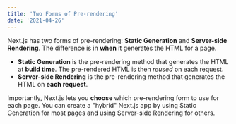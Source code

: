 ```yaml
---
title: 'Two Forms of Pre-rendering'
date: '2021-04-26'
---
```


Next.js has two forms of pre-rendering: **Static Generation** and **Server-side Rendering**.  The difference is in **when** it generates the HTML for a page.

- **Static Generation** is the pre-rendering method that generates the HTML at **build time**.  The pre-rendered HTML is then _reused_ on each request.
- **Server-side Rendering** is the pre-rendering method that generates the HTML on **each request**.

Importantly, Next.js lets you **choose** which pre-rendering form to use for each page.  You can create a "hybrid" Next.js app by using Static Generation for most pages and using Server-side Rendering for others.